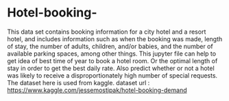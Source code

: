 # Hotel-booking-
This data set contains booking information for a city hotel and a resort hotel, and includes information such as when the booking was made, length of stay, the number of adults, children, and/or babies, and the number of available parking spaces, among other things.
This jupyter file can help to get idea of best time of year to book a hotel room.
Or the optimal length of stay in order to get the best daily rate.
Also predict whether or not a hotel was likely to receive a disproportionately high number of special requests.
The dataset here is used from kaggle.
dataset url : https://www.kaggle.com/jessemostipak/hotel-booking-demand
